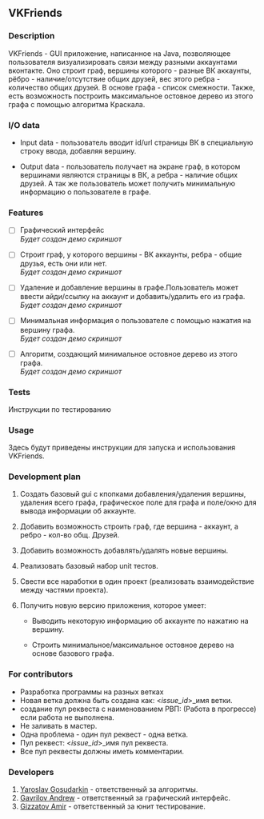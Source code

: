 ## VKFriends
### Description
VKFriends - GUI приложение, написанное на Java, позволяющее пользователя визуализировать связи между разными аккаунтами вконтакте. Оно строит граф, вершины которого - разные ВК аккаунты, рёбро - наличие/отсутствие общих друзей, вес этого ребра - количество общих друзей. В основе графа - список смежности. Также, есть возможность построить максимальное остовное дерево из этого графа с помощью алгоритма Краскала.

### I/O data
 * Input data - пользователь вводит id/url страницы ВК в специальную строку ввода, добавляя вершину.

 * Output data - пользователь получает на экране граф, в котором вершинами являются страницы в ВК, а ребра - наличие общих друзей. А так же пользователь может получить минимальную информацию о пользователе в графе.

### Features

- [ ] Графический интерфейс</br>
*Будет создан демо скриншот*

- [ ] Строит граф, у которого вершины - ВК аккаунты, ребра - общие друзья, есть они или нет.</br>
*Будет создан демо скриншот*

- [ ] Удаление и добавление вершины в графе.Пользователь может ввести айди/ссылку на аккаунт и добавить/удалить его из графа.</br>
*Будет создан демо скриншот*

- [ ] Минимальная информация о пользователе с помощью нажатия на вершину графа.</br>
*Будет создан демо скриншот* 

- [ ] Алгоритм, создающий минимальное остовное дерево из этого графа.</br>
*Будет создан демо скриншот* 

### Tests
Инструкции по тестированию

### Usage
Здесь будут приведены инструкции для запуска и использования VKFriends.

### Development plan
 1) Создать базовый gui с кпопками добавления/удаления вершины, удаления всего графа, графическое поле для графа и поле/окно для вывода информации об аккаунте.
 
 2) Добавить возможность строить граф, где вершина - аккаунт, а ребро - кол-во общ. Друзей.
 
 3) Добавить возможность добавлять/удалять новые вершины.
 
 4) Реализовать базовый набор unit тестов.
 
 5) Свести все наработки в один проект (реализовать взаимодействие между частями проекта).
 
 6) Получить новую версию приложения, которое умеет:

    * Выводить некоторую информацию об аккаунте по нажатию на вершину.
    
    * Строить минимальное/максимальное остовное дерево на основе базового графа.
    
    
### For contributors
* Разработка программы на разных ветках
* Новая ветка должна быть создана как: <_issue_id_>_имя ветки.
* создание пул реквеста с наименованием РВП: (Работа в прогрессе) если работа не выполнена.
* Не заливать в мастер.
* Одна проблема - один пул реквест - одна ветка.
* Пул реквест: <_issue_id_>_имя пул реквеста.
* Все пул реквесты должны иметь комментарии.

### Developers
1. [Yaroslav Gosudarkin](https://github.com/DarkFlink) - ответственный за алгоритмы.
2. [Gavrilov Andrew](https://github.com/AndrewGavril) - ответственный за графический интерфейс.
3. [Gizzatov Amir](https://github.com/Gizzatovamir) - ответственный за юнит тестирование.
